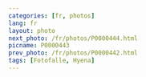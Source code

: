 ```yaml
---
categories: [fr, photos]
lang: fr
layout: photo
next_photo: /fr/photos/P0000444.html
picname: P0000443
prev_photo: /fr/photos/P0000442.html
tags: [Fotofalle, Hyena]
---
```


